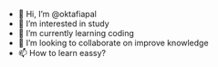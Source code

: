 - 👋 Hi, I’m @oktafiapal
- 👀 I’m interested in study
- 🌱 I’m currently learning coding
- 💞️ I’m looking to collaborate on improve knowledge
- 📫 How to learn eassy?  

<!---
oktafiapal/oktafiapal is a ✨ special ✨ repository because its `README.md` (this file) appears on your GitHub profile.
You can click the Preview link to take a look at your changes.
--->
